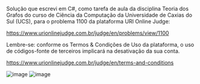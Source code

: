 Solução que escrevi em C#, como tarefa de aula da disciplina Teoria dos Grafos do curso de Ciência da Computação da Universidade de Caxias do Sul (UCS), para o problema 1100 da plataforma URI Online Judge:

https://www.urionlinejudge.com.br/judge/en/problems/view/1100

Lembre-se: conforme os Termos & Condições de Uso da plataforma, o uso de códigos-fonte de terceiros implicará na desativação da sua conta.

https://www.urionlinejudge.com.br/judge/en/terms-and-conditions

![image](https://user-images.githubusercontent.com/28737900/131260332-b8308557-acc5-412a-a98b-116e50dad137.png)
![image](https://user-images.githubusercontent.com/28737900/131260340-fa355382-735a-4c91-9893-a0de72887a5d.png)

